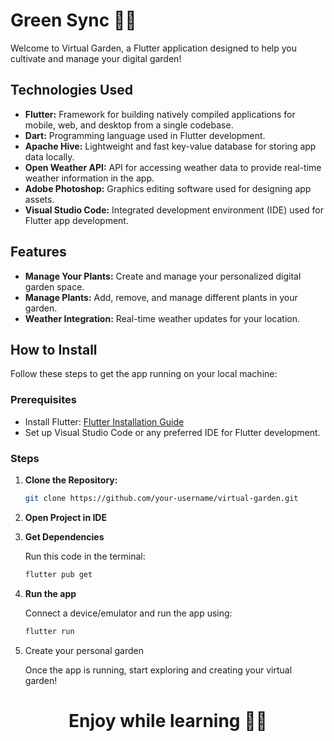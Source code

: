 # Green Sync 🌱🌺

Welcome to Virtual Garden, a Flutter application designed to help you cultivate and manage your digital garden!

## Technologies Used

- **Flutter:** Framework for building natively compiled applications for mobile, web, and desktop from a single codebase.
- **Dart:** Programming language used in Flutter development.
- **Apache Hive:** Lightweight and fast key-value database for storing app data locally.
- **Open Weather API:** API for accessing weather data to provide real-time weather information in the app.
- **Adobe Photoshop:** Graphics editing software used for designing app assets.
- **Visual Studio Code:** Integrated development environment (IDE) used for Flutter app development.

## Features

- **Manage Your Plants:** Create and manage your personalized digital garden space.
- **Manage Plants:** Add, remove, and manage different plants in your garden.
- **Weather Integration:** Real-time weather updates for your location.

## How to Install

Follow these steps to get the app running on your local machine:

### Prerequisites

- Install Flutter: [Flutter Installation Guide](https://flutter.dev/docs/get-started/install)
- Set up Visual Studio Code or any preferred IDE for Flutter development.

### Steps

1. **Clone the Repository:**

   ```bash
   git clone https://github.com/your-username/virtual-garden.git

2. **Open Project in IDE**

3. **Get Dependencies**
   
   Run this code in the terminal:
   ```bash
   flutter pub get

4. **Run the app**

   Connect a device/emulator and run the app using:
   ```bash
   flutter run
5. Create your personal garden

   Once the app is running, start exploring and creating your virtual garden!



##
<h1 align="center" >Enjoy while learning 🌺🌱</h1>
